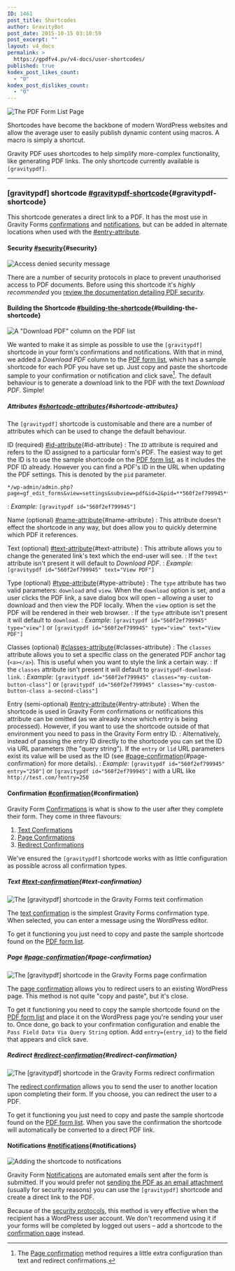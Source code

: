 ```yaml
---
ID: 1461
post_title: Shortcodes
author: GravityBot
post_date: 2015-10-15 03:10:59
post_excerpt: ""
layout: v4_docs
permalink: >
  https://gpdfv4.pv/v4-docs/user-shortcodes/
published: true
kodex_post_likes_count:
  - "0"
kodex_post_dislikes_count:
  - "0"
---
```

![The PDF Form List Page](https://gpdfv4.pv/app/uploads/2015/10/shortcode-sample.png) 

Shortcodes have become the backbone of modern WordPress websites and allow the average user to easily publish dynamic content using macros. A macro is simply a shortcut. 

Gravity PDF uses shortcodes to help simplify more-complex functionality, like generating PDF links. The only shortcode currently available is `[gravitypdf]`.

---

### [gravitypdf] shortcode [#gravitypdf-shortcode](#gravitypdf-shortcode){#gravitypdf-shortcode}

This shortcode generates a direct link to a PDF. It has the most use in Gravity Forms [confirmations](https://www.gravityhelp.com/documentation/article/configuring-confirmations-in-gravity-forms/) and [notifications](https://www.gravityhelp.com/documentation/article/configuring-notifications-in-gravity-forms/), but can be added in alternate locations when used with the [#entry-attribute](#entry-attribute).

#### Security [#security](#security){#security}

![Access denied security message](https://gpdfv4.pv/app/uploads/2015/10/security-restrictions.png) 

There are a number of security protocols in place to prevent unauthorised access to PDF documents. Before using this shortcode it's *highly recommended* you [review the documentation detailing PDF security](https://gpdfv4.pv/v4-docs/user-pdf-security/).

#### Building the Shortcode [#building-the-shortcode](#building-the-shortcode){#building-the-shortcode}

![A "Download PDF" column on the PDF list](https://gpdfv4.pv/app/uploads/2015/10/download-pdf-column.png) 

We wanted to make it as simple as possible to use the `[gravitypdf]` shortcode in your form's confirmations and notifications. With that in mind, we added a *Download PDF* column to the [PDF form list](https://gpdfv4.pv/v4-docs/user-managing-pdfs/#download-shortcode), which has a sample shortcode for each PDF you have set up. Just copy and paste the shortcode sample to your confirmation or notification and click save[^1]. The default behaviour is to generate a download link to the PDF with the text *Download PDF*. Simple!

##### Attributes [#shortcode-attributes](#shortcode-attributes){#shortcode-attributes}

The `[gravitypdf]` shortcode is customisable and there are a number of attributes which can be used to change the default behaviour.

ID (required) [#id-attribute](#id-attribute){#id-attribute}
:    The `ID` attribute is required and refers to the ID assigned to a particular form's PDF. The easiest way to get the ID is to use the sample shortcode on the [PDF form list](https://gpdfv4.pv/v4-docs/user-managing-pdfs/), as it includes the PDF ID already. However you can find a PDF's ID in the URL when updating the PDF settings. This is denoted by the `pid` parameter. 

    */wp-admin/admin.php?page=gf_edit_forms&view=settings&subview=pdf&id=2&pid=**560f2ef799945***
:    *Example:* `[gravitypdf id="560f2ef799945"]`

Name (optional) [#name-attribute](#name-attribute){#name-attribute}
:    This attribute doesn't effect the shortcode in any way, but does allow you to quickly determine which PDF it references. 

Text (optional) [#text-attribute](#text-attribute){#text-attribute}
:    This attribute allows you to change the generated link's text which the end-user will see.
:    If the `text` attribute isn't present it will default to *Download PDF*.
:    *Example:* `[gravitypdf id="560f2ef799945" text="View PDF"]`

Type (optional) [#type-attribute](#type-attribute){#type-attribute}
:    The `type` attribute has two valid parameters: `download` and `view`. When the `download` option is set, and a user clicks the PDF link, a save dialog box will open – allowing a user to download and then view the PDF locally. When the `view` option is set the PDF will be rendered in their web browser.
:    If the `type` attribute isn't present it will default to `download`.
:    *Example:* `[gravitypdf id="560f2ef799945" type="view"]` or `[gravitypdf id="560f2ef799945" type="view" text="View PDF"]`

Classes (optional) [#classes-attribute](#classes-attribute){#classes-attribute}
:    The `classes` attribute allows you to set a specific class on the generated PDF anchor tag (`<a></a>`). This is useful when you want to style the link a certain way.
:    If the `classes` attribute isn't present it will default to `gravitypdf-download-link`.
:    *Example:* `[gravitypdf id="560f2ef799945" classes="my-custom-button-class"]` or `[gravitypdf id="560f2ef799945" classes="my-custom-button-class a-second-class"]`

Entry (semi-optional) [#entry-attribute](#entry-attribute){#entry-attribute}
:    When the shortcode is used in Gravity Form confirmations or notifications this attribute can be omitted (as we already know which entry is being processed). However, if you want to use the shortcode outside of that environment you need to pass in the Gravity Form entry ID.
:    Alternatively, instead of passing the entry ID directly to the shortcode you can set the ID via URL parameters (the "query string"). If the `entry` or `lid` URL parameters exist its value will be used as the ID (see [#page-confirmation](#page-confirmation){#page-confirmation} for more details).
:    *Example:* `[gravitypdf id="560f2ef799945" entry="250"]` or `[gravitypdf id="560f2ef799945"]` with a URL like `http://test.com/?entry=250`

#### Confirmation [#confirmation](#confirmation){#confirmation}

Gravity Form [Confirmations](https://www.gravityhelp.com/documentation/article/configuring-confirmations-in-gravity-forms/) is what is show to the user after they complete their form. They come in three flavours:

1. [Text Confirmations](#text-confirmation)
1. [Page Confirmations](#page-confirmation)
1. [Redirect Confirmations](#redirect-confirmation)

We've ensured the `[gravitypdf]` shortcode works with as little configuration as possible across all confirmation types.

##### Text [#text-confirmation](#text-confirmation){#text-confirmation}

![The [gravitypdf] shortcode in the Gravity Forms text confirmation](https://gpdfv4.pv/app/uploads/2015/10/text-confirmation.png) 

The [text confirmation](https://www.gravityhelp.com/documentation/article/configuring-confirmations-in-gravity-forms/#text-confirmations) is the simplest Gravity Forms confirmation type. When selected, you can enter a message using the WordPress editor. 

To get it functioning you just need to copy and paste the sample shortcode found on the [PDF form list](#).

##### Page [#page-confirmation](#page-confirmation){#page-confirmation}

![The [gravitypdf] shortcode in the Gravity Forms page confirmation](https://gpdfv4.pv/app/uploads/2015/10/page-redirect.png) 

The [page confirmation](https://www.gravityhelp.com/documentation/article/configuring-confirmations-in-gravity-forms/#page-confirmations) allows you to redirect users to an existing WordPress page. This method is not quite "copy and paste", but it's close. 

To get it functioning you need to copy the sample shortcode found on the [PDF form list](https://gpdfv4.pv/v4-docs/user-managing-pdfs/#download-shortcode) and place it on the WordPress page you're sending your user to. Once done, go back to your confirmation configuration and enable the `Pass Field Data Via Query String` option. Add `entry={entry_id}` to the field that appears and click save.

##### Redirect [#redirect-confirmation](#redirect-confirmation){#redirect-confirmation}

![The [gravitypdf] shortcode in the Gravity Forms redirect confirmation](https://gpdfv4.pv/app/uploads/2015/10/redirect-confirmation.png) 

The [redirect confirmation](https://www.gravityhelp.com/documentation/article/configuring-confirmations-in-gravity-forms/#redirect-confirmation) allows you to send the user to another location upon completing their form. If you choose, you can redirect the user to a PDF. 

To get it functioning you just need to copy and paste the sample shortcode found on the [PDF form list](https://gpdfv4.pv/v4-docs/user-managing-pdfs/#download-shortcode). When you save the confirmation the shortcode will automatically be converted to a direct PDF link.

#### Notifications [#notifications](#notifications){#notifications}

![Adding the shortcode to notifications](https://gpdfv4.pv/app/uploads/2015/10/notification-example.png) 

Gravity Form [Notifications](https://www.gravityhelp.com/documentation/article/configuring-notifications-in-gravity-forms/) are automated emails sent after the form is submitted. If you would prefer not [sending the PDF as an email attachment](https://gpdfv4.pv/v4-docs/user-setup-pdf/#notifications) (usually for security reasons) you can use the `[gravitypdf]` shortcode and create a direct link to the PDF. 

Because of the [security protocols](https://gpdfv4.pv/v4-docs/user-pdf-security/), this method is very effective when the recipient has a WordPress user account. We don't recommend using it if your forms will be completed by logged out users – add a shortcode to the [confirmation page](#confirmation) instead.

[^1]: The [Page confirmation](#page-confirmation) method requires a little extra configuration than text and redirect confirmations.